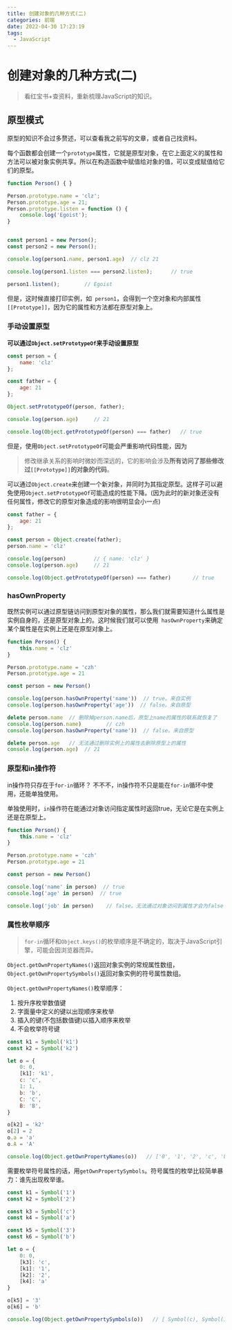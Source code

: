 ```yaml
---
title: 创建对象的几种方式(二)
categories: 前端
date: 2022-04-30 17:23:19
tags:
  - JavaScript
---
```


# 创建对象的几种方式(二)
> 看红宝书+查资料，重新梳理JavaScript的知识。

## 原型模式
原型的知识不会过多赘述，可以查看我之前写的文章，或者自己找资料。

每个函数都会创建一个` prototype `属性，它就是原型对象，在它上面定义的属性和方法可以被对象实例共享。所以在构造函数中赋值给对象的值，可以变成赋值给它们的原型。

```js
function Person() { }

Person.prototype.name = 'clz';
Person.prototype.age = 21;
Person.prototype.listen = function () {
    console.log('Egoist');
}


const person1 = new Person();
const person2 = new Person();

console.log(person1.name, person1.age)  // clz 21

console.log(person1.listen === person2.listen);      // true

person1.listen();        // Egoist
```

但是，这时候直接打印实例，如` person1`，会得到一个空对象和内部属性` [[Prototype]] `，因为它的属性和方法都在原型对象上。

### 手动设置原型

**可以通过` Object.setPrototypeOf `来手动设置原型**

```js
const person = {
    name: 'clz'
};

const father = {
    age: 21
};

Object.setPrototypeOf(person, father);

console.log(person.age)     // 21

console.log(Object.getPrototypeOf(person) === father)   // true
```

但是，使用` Object.setPrototypeOf `可能会严重影响代码性能，因为
> 修改继承关系的影响时微妙而深远的，它的影响会涉及**所有访问了那些修改过`[[Prototype]]`的对象的代码**。

可以通过` Object.create `来创建一个新对象，并同时为其指定原型。这样子可以避免使用` Object.setPrototypeOf `可能造成的性能下降。(因为此时的新对象还没有任何属性，修改它的原型对象造成的影响很明显会小一点)

```js
const father = {
    age: 21
};

const person = Object.create(father);
person.name = 'clz'

console.log(person)         // { name: 'clz' }
console.log(person.age)     // 21

console.log(Object.getPrototypeOf(person) === father)       // true
```

### hasOwnProperty
既然实例可以通过原型链访问到原型对象的属性，那么我们就需要知道什么属性是实例自身的，还是原型对象上的。这时候我们就可以使用` hasOwnProperty`来确定某个属性是在实例上还是在原型对象上。

```js
function Person() {
    this.name = 'clz'
}

Person.prototype.name = 'czh'
Person.prototype.age = 21

const person = new Person()

console.log(person.hasOwnProperty('name'))  // true。来自实例
console.log(person.hasOwnProperty('age'))  // false。来自原型

delete person.name  // 删除掉person.name后，原型上name的属性的联系就恢复了
console.log(person.name)        // czh
console.log(person.hasOwnProperty('name'))  // false。来自原型

delete person.age   // 无法通过删除实例上的属性去删除原型上的属性
console.log(person.age)  // 21
```

### 原型和in操作符
in操作符只存在于` for-in `循环？
不不不，in操作符不只是能在` for-in `循环中使用，还能单独使用。

单独使用时，` in `操作符在能通过对象访问指定属性时返回true，无论它是在实例上还是在原型上。

```js
function Person() {
    this.name = 'clz'
}

Person.prototype.name = 'czh'
Person.prototype.age = 21

const person = new Person()

console.log('name' in person)  // true
console.log('age' in person)  // true

console.log('job' in person)    // false。无法通过对象访问到属性才会为false
```



### 属性枚举顺序

> ` for-in `循环和` Object.keys() `的枚举顺序是不确定的，取决于JavaScript引擎，可能会因浏览器而异。

`Object.getOwnPropertyNames()`返回对象实例的常规属性数组，`Object.getOwnPropertySymbols()`返回对象实例的符号属性数组。

`Object.getOwnPropertyNames()`枚举顺序：
1. 按升序枚举数值键
2. 字面量中定义的键以出现顺序来枚举
3. 插入的键(不包括数值键)以插入顺序来枚举
4. 不会枚举符号键

```js
const k1 = Symbol('k1')
const k2 = Symbol('k2')

let o = {
    0: 0,
    [k1]: 'k1',
    c: 'c',
    1: 1,
    b: 'b',
    C: 'C',
    B: 'B',
}

o[k2] = 'k2'
o[2] = 2
o.a = 'a'
o.A = 'A'

console.log(Object.getOwnPropertyNames(o))   // ['0', '1', '2', 'c', 'b', 'C', 'B', 'a', 'A']

```



需要枚举符号属性的话，用` getOwnPropertySymbols `。符号属性的枚举比较简单暴力：谁先出现枚举谁。

```js
const k1 = Symbol('1')
const k2 = Symbol('2')

const k3 = Symbol('c')
const k4 = Symbol('a')

const k5 = Symbol('3')
const k6 = Symbol('b')

let o = {
    0: 0,
    [k3]: 'c',
    [k1]: '1',
    [k2]: '2',
    [k4]: 'a'
}

o[k5] = '3'
o[k6] = 'b'

console.log(Object.getOwnPropertySymbols(o))   // [ Symbol(c), Symbol(1), Symbol(2), Symbol(a), Symbol(3), Symbol(b) ]
```
